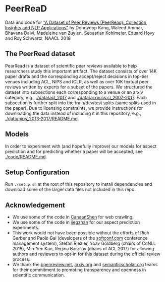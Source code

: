 # PeerReaD
Data and code for ["A Dataset of Peer Reviews (PeerRead): Collection, Insights and NLP Applications"](http://arxiv.org) by Dongyeop Kang, Waleed Ammar, Bhavana Dalvi, Madeleine van Zuylen, Sebastian Kohlmeier, Eduard Hovy and Roy Schwartz, NAACL 2018

## The PeerRead dataset
PearRead is a dataset of scientific peer reviews available to help researchers study this important artifact.
The dataset consists of over 14K paper drafts and the corresponding accept/reject decisions in top-tier venues including ACL, NIPS and ICLR, as well as over 10K textual peer reviews written by experts for a subset of the papers.
We structured the dataset into subsections each corresponding to a venue or an arxiv category, e.g., [./data/acl_2017](./data/acl_2017) and [./data/arxiv.cs.cl_2007-2017](./data/arxiv.cs.cl_2007-2017). Each subsection is further split into the train/dev/test splits (same splits used in the paper). Due to licensing constraints, we provide instructions for downloading the data instead of including it in this repository, e.g., [./data/nips_2013-2017/README.md](./data/nips_2013-2017/README.md).

## Models
In order to experiment with (and hopefully improve) our models for aspect prediction and for predicting whether a paper will be accepted, see [./code/README.md](./code/README.md).

## Setup Configuration
Run `./setup.sh` at the root of this repository to install dependencies and download some of the larger data files not included in this repo.

## Acknowledgement
 - We use some of the code in [CanaanShen](https://github.com/CanaanShen/DataProcessor/tree/master/src/Crawler) for web crawling.
 - We use some of the code in [jiegzhan](https://github.com/jiegzhan/multi-class-text-classification-cnn-rnn) for our aspect prediction experiments.
- This work would not have been possible without the efforts of Rich Gerber and Paolo Gai (developers of the [softconf.com](softconf.com) conference management system), Stefan Riezler, Yoav Goldberg (chairs of CoNLL 2016), Min-Yen Kan, Regina Barzilay (chairs of ACL 2017) for allowing authors and reviewers to opt-in for this dataset during the official review process.
- We thank the [openreview.net](openreview.net), [arxiv.org](arxiv.org) and [semanticscholar.org](semanticscholar.org) teams for their commitment to promoting transparency and openness in scientific communication. 
